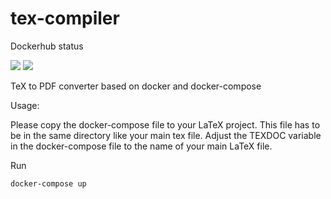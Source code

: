 # tex-compiler

Dockerhub status

[![](https://images.microbadger.com/badges/version/thesolution90/tex-compiler.svg)](https://microbadger.com/images/thesolution90/tex-compiler "Get your own version badge on microbadger.com") [![](https://images.microbadger.com/badges/image/thesolution90/tex-compiler.svg)](https://microbadger.com/images/thesolution90/tex-compiler "Get your own image badge on microbadger.com")

TeX to PDF converter based on docker and docker-compose

Usage:

Please copy the docker-compose file to your LaTeX project. This file has to be in the same directory like your main tex file.
Adjust the TEXDOC variable in the docker-compose file to the name of your main LaTeX file.

Run
```plain
docker-compose up
```
